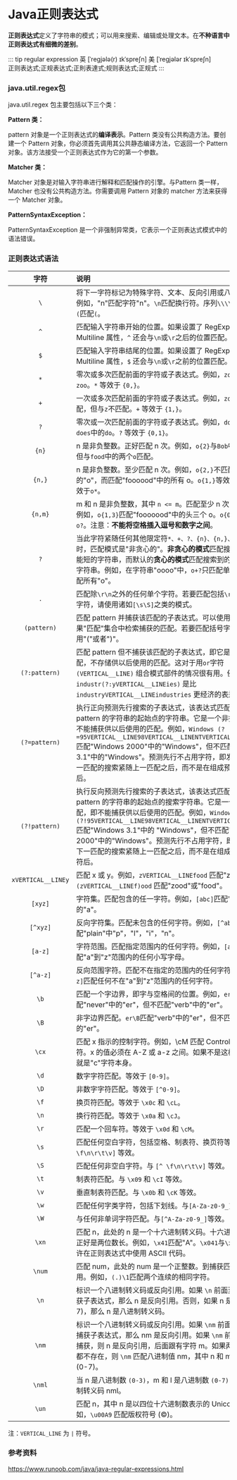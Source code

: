 # Java正则表达式

**正则表达式**定义了字符串的模式；可以用来搜索、编辑或处理文本。在**不种语言中正则表达式有细微的差别**。

::: tip regular expression
英 [ˈreɡjələ(r) ɪkˈspreʃn]   美 [ˈreɡjələr ɪkˈspreʃn]  
正则表达式;正规表达式;正則表達式;规则表达式;正规式
:::

### java.util.regex包

java.util.regex 包主要包括以下三个类：

**Pattern 类：**

pattern 对象是一个正则表达式的**编译表示**。Pattern 类没有公共构造方法。要创建一个 Pattern 对象，你必须首先调用其公共静态编译方法，它返回一个 Pattern 对象。该方法接受一个正则表达式作为它的第一个参数。

**Matcher 类：**

Matcher 对象是对输入字符串进行解释和匹配操作的引擎。与Pattern 类一样，Matcher 也没有公共构造方法。你需要调用 Pattern 对象的 matcher 方法来获得一个 Matcher 对象。

**PatternSyntaxException：**

PatternSyntaxException 是一个非强制异常类，它表示一个正则表达式模式中的语法错误。

### 正则表达式语法

|字符|说明|
|:--:|:--|
|`\`|将下一字符标记为特殊字符、文本、反向引用或八进制转义符。例如，"n"匹配字符"n"。`\n`匹配换行符。序列`\\\\`匹配`\\`，`\\(`匹配`(`。|
|`^`|匹配输入字符串开始的位置。如果设置了 RegExp 对象的 Multiline 属性，`^` 还会与`\n`或`\r`之后的位置匹配。|
|`$`| 匹配输入字符串结尾的位置。如果设置了 RegExp 对象的 Multiline 属性，`$` 还会与`\n`或`\r`之前的位置匹配。|
|`*`| 零次或多次匹配前面的字符或子表达式。例如，`zo*` 匹配`z`和`zoo`。`*` 等效于 `{0,}`。|
|`+`| 一次或多次匹配前面的字符或子表达式。例如，`zo+`与`zo`和`zoo`匹配，但与`z`不匹配。`+` 等效于 `{1,}`。|
|`?`| 零次或一次匹配前面的字符或子表达式。例如，`do(es)?`匹配`do`或`does`中的`do`。`?` 等效于 `{0,1}`。|
|`{n}`| n 是非负整数。正好匹配 n 次。例如，`o{2}`与`Bob`中的`o`不匹配，但与`food`中的两个`o`匹配。|
|`{n,}`| n 是非负整数。至少匹配 n 次。例如，`o{2,}`不匹配"Bob"中的"o"，而匹配"foooood"中的所有 o。`o{1,}`等效于`o+`。`o{0,}`等效于`o*`。|
|`{n,m}`| m 和 n 是非负整数，其中 `n <= m`。匹配至少 n 次，至多 m 次。例如，`o{1,3}`匹配"fooooood"中的头三个 o。`o{0,1}` 等效于 `o?`。注意：**不能将空格插入逗号和数字之间**。|
|`?`| 当此字符紧随任何其他限定符`*、+、?、{n}、{n,}、{n,m}`之后时，匹配模式是"非贪心的"。**非贪心的模式**匹配搜索到的、尽可能短的字符串，而默认的**贪心的模式**匹配搜索到的、尽可能长的字符串。例如，在字符串"oooo"中，`o+?`只匹配单个"o"，而`o+`匹配所有"o"。|
|`.`| 匹配除`\r\n`之外的任何单个字符。若要匹配包括`\r\n`在内的任意字符，请使用诸如`[\s\S]`之类的模式。|
|`(pattern)`| 匹配 pattern 并捕获该匹配的子表达式。可以使用 $0…$9 属性从结果"匹配"集合中检索捕获的匹配。若要匹配括号字符 ( )，请使用"\("或者"\)"。|
|`(?:pattern)`| 匹配 pattern 但不捕获该匹配的子表达式，即它是一个非捕获匹配，不存储供以后使用的匹配。这对于用`or`字符 `(VERTICAL__LINE)` 组合模式部件的情况很有用。例如，`industr(?:yVERTICAL__LINEies)` 是比 `industryVERTICAL__LINEindustries` 更经济的表达式。|
|`(?=pattern)`| 执行正向预测先行搜索的子表达式，该表达式匹配处于匹配 pattern 的字符串的起始点的字符串。它是一个非捕获匹配，即不能捕获供以后使用的匹配。例如，`Windows (?=95VERTICAL__LINE98VERTICAL__LINENTVERTICAL__LINE2000)` 匹配"Windows 2000"中的"Windows"，但不匹配"Windows 3.1"中的"Windows"。预测先行不占用字符，即发生匹配后，下一匹配的搜索紧随上一匹配之后，而不是在组成预测先行的字符后。|
|`(?!pattern)`| 执行反向预测先行搜索的子表达式，该表达式匹配不处于匹配 pattern 的字符串的起始点的搜索字符串。它是一个非捕获匹配，即不能捕获供以后使用的匹配。例如，`Windows (?!95VERTICAL__LINE98VERTICAL__LINENTVERTICAL__LINE2000)` 匹配"Windows 3.1"中的 "Windows"，但不匹配"Windows 2000"中的"Windows"。预测先行不占用字符，即发生匹配后，下一匹配的搜索紧随上一匹配之后，而不是在组成预测先行的字符后。|
|`xVERTICAL__LINEy`| 匹配 x 或 y。例如，`zVERTICAL__LINEfood` 匹配"z"或"food"。`(zVERTICAL__LINEf)ood` 匹配"zood"或"food"。|
|`[xyz]`| 字符集。匹配包含的任一字符。例如，`[abc]`匹配"plain"中的"a"。|
|`[^xyz]`| 反向字符集。匹配未包含的任何字符。例如，`[^abc]`匹配"plain"中"p"，"l"，"i"，"n"。|
|`[a-z]`|字符范围。匹配指定范围内的任何字符。例如，`[a-z]`匹配"a"到"z"范围内的任何小写字母。|
|`[^a-z]`|反向范围字符。匹配不在指定的范围内的任何字符。例如，`[^a-z]`匹配任何不在"a"到"z"范围内的任何字符。|
|`\b`|匹配一个字边界，即字与空格间的位置。例如，`er\b`匹配"never"中的"er"，但不匹配"verb"中的"er"。|
|`\B`|非字边界匹配。`er\B`匹配"verb"中的"er"，但不匹配"never"中的"er"。|
|`\cx`|匹配 x 指示的控制字符。例如，\cM 匹配 Control-M 或回车符。x 的值必须在 A-Z 或 a-z 之间。如果不是这样，则假定 c 就是"c"字符本身。|
|`\d`|数字字符匹配。等效于 `[0-9]`。|
|`\D`|非数字字符匹配。等效于 `[^0-9]`。|
|`\f`|换页符匹配。等效于 `\x0c` 和 `\cL`。|
|`\n`|换行符匹配。等效于 `\x0a` 和 `\cJ`。|
|`\r`|匹配一个回车符。等效于 `\x0d` 和 `\cM`。|
|`\s`|匹配任何空白字符，包括空格、制表符、换页符等。与 `[ \f\n\r\t\v]` 等效。|
|`\S`|匹配任何非空白字符。与 `[^ \f\n\r\t\v]` 等效。|
|`\t`|制表符匹配。与 `\x09` 和 `\cI` 等效。|
|`\v`|垂直制表符匹配。与 `\x0b` 和 `\cK` 等效。|
|`\w`|匹配任何字类字符，包括下划线。与`[A-Za-z0-9_]`等效。|
|`\W`|与任何非单词字符匹配。与`[^A-Za-z0-9_]`等效。|
|`\xn`|匹配 n，此处的 n 是一个十六进制转义码。十六进制转义码必须正好是两位数长。例如，`\x41`匹配"A"。`\x041`与`\x04`&`1`等效。允许在正则表达式中使用 ASCII 代码。|
|`\num`|匹配 num，此处的 num 是一个正整数。到捕获匹配的反向引用。例如，`(.)\1`匹配两个连续的相同字符。|
|`\n`|标识一个八进制转义码或反向引用。如果 `\n` 前面至少有 n 个捕获子表达式，那么 n 是反向引用。否则，如果 n 是八进制数 (0-7)，那么 n 是八进制转义码。|
|`\nm`|标识一个八进制转义码或反向引用。如果 `\nm` 前面至少有 nm 个捕获子表达式，那么 nm 是反向引用。如果 `\nm` 前面至少有 n 个捕获，则 n 是反向引用，后面跟有字符 m。如果两种前面的情况都不存在，则 `\nm` 匹配八进制值 nm，其中 n 和 m 是八进制数字 (0-7)。|
|`\nml`|当 n 是八进制数 `(0-3)`，m 和 l 是八进制数 `(0-7)` 时，匹配八进制转义码 nml。|
|`\un`|匹配 n，其中 n 是以四位十六进制数表示的 Unicode 字符。例如，`\u00A9` 匹配版权符号 (©)。|

注：`VERTICAL_LINE` 为 `|` 符号。

### 参考资料

https://www.runoob.com/java/java-regular-expressions.html